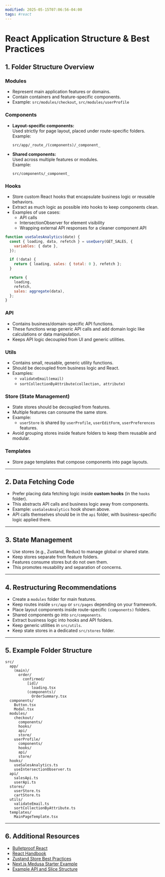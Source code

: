 ```yaml
---
modified: 2025-05-15T07:06:56-04:00
tags: #react 
---
```

# React Application Structure & Best Practices

## 1. Folder Structure Overview

### Modules
- Represent main application features or domains.
- Contain containers and feature-specific components.
- Example: `src/modules/checkout`, `src/modules/userProfile`

### Components
- **Layout-specific components:**  
  Used strictly for page layout, placed under route-specific folders.  
  Example:  
  ```
  src/app/_route_/(components)/_component_
  ```
- **Shared components:**  
  Used across multiple features or modules.  
  Example:  
  ```
  src/components/_component_
  ```

### Hooks
- Store custom React hooks that encapsulate business logic or reusable behaviors.
- Extract as much logic as possible into hooks to keep components clean.
- Examples of use cases:
  - API calls
  - IntersectionObserver for element visibility
  - Wrapping external API responses for a cleaner component API

```js
function useSalesAnalytics(date) {
  const { loading, data, refetch } = useQuery(GET_SALES, {
    variables: { date },
  });

  if (!data) {
    return { loading, sales: { total: 0 }, refetch };
  }

  return {
    loading,
    refetch,
    sales: aggregate(data),
  };
}
```

### API
- Contains business/domain-specific API functions.
- These functions wrap generic API calls and add domain logic like calculations or data manipulation.
- Keeps API logic decoupled from UI and generic utilities.

### Utils
- Contains small, reusable, generic utility functions.
- Should be decoupled from business logic and React.
- Examples:
  - `validateEmail(email)`
  - `sortCollectionByAttribute(collection, attribute)`

### Store (State Management)
- State stores should be decoupled from features.
- Multiple features can consume the same store.
- Example:  
  - `userStore` is shared by `userProfile`, `userEditForm`, `userPreferences` features.
- Avoid grouping stores inside feature folders to keep them reusable and modular.

### Templates
- Store page templates that compose components into page layouts.

---

## 2. Data Fetching Code

- Prefer placing data fetching logic inside **custom hooks** (in the `hooks` folder).
- This abstracts API calls and business logic away from components.
- Example: `useSalesAnalytics` hook shown above.
- API calls themselves should be in the `api` folder, with business-specific logic applied there.

---

## 3. State Management

- Use stores (e.g., Zustand, Redux) to manage global or shared state.
- Keep stores separate from feature folders.
- Features consume stores but do not own them.
- This promotes reusability and separation of concerns.

---

## 4. Restructuring Recommendations

- Create a `modules` folder for main features.
- Keep routes inside `src/app` or `src/pages` depending on your framework.
- Place layout components inside route-specific `(components)` folders.
- Shared components go into `src/components`.
- Extract business logic into hooks and API folders.
- Keep generic utilities in `src/utils`.
- Keep state stores in a dedicated `src/stores` folder.

---

## 5. Example Folder Structure

```
src/
  app/
    (main)/
      order/
        confirmed/
          [id]/
            loading.tsx
          (components)/
            OrderSummary.tsx
  components/
    Button.tsx
    Modal.tsx
  modules/
    checkout/
      components/
      hooks/
      api/
      store/
    userProfile/
      components/
      hooks/
      api/
      store/
  hooks/
    useSalesAnalytics.ts
    useIntersectionObserver.ts
  api/
    salesApi.ts
    userApi.ts
  stores/
    userStore.ts
    cartStore.ts
  utils/
    validateEmail.ts
    sortCollectionByAttribute.ts
  templates/
    MainPageTemplate.tsx
```

---

## 6. Additional Resources

- [Bulletproof React](https://github.com/alan2207/bulletproof-react)
- [React Handbook](https://github.com/ericdiviney/react-handbook)
- [Zustand Store Best Practices](https://www.reddit.com/r/reactjs/comments/15agnsv/zustand_where_to_place_files_selectors_stores_how/)
- [Next.js Medusa Starter Example](https://github1s.com/medusajs/nextjs-starter-medusa/blob/HEAD/src/app/(main)/order/confirmed/[id]/loading.tsx)
- [Example API and Slice Structure](https://github1s.com/xXValhallaCoderXx/tao-react-app-structure/blob/HEAD/src/pages/products/list/slice/dux.js)
